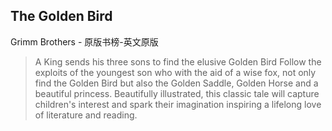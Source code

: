 ## The Golden Bird

Grimm Brothers  -  原版书榜-英文原版

> A King sends his three sons to find the elusive Golden Bird Follow the exploits of the youngest son who with the aid of a wise fox, not only find the Golden Bird but also the Golden Saddle, Golden Horse and a beautiful princess. Beautifully illustrated, this classic tale will capture children's interest and spark their imagination inspiring a lifelong love of literature and reading.
